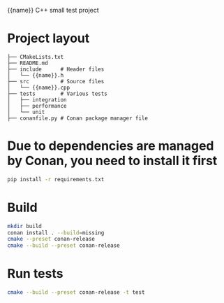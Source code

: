 {{name}} C++ small test project

# Project layout
```
├── CMakeLists.txt
├── README.md
├── include      # Header files
│   └── {{name}}.h
├── src          # Source files
│   └── {{name}}.cpp
├── tests        # Various tests
│   ├── integration
│   ├── performance
│   └── unit
├── conanfile.py # Conan package manager file
```

# Due to dependencies are managed by Conan, you need to install it first
```bash
pip install -r requirements.txt
```

# Build
```bash
mkdir build
conan install . --build=missing
cmake --preset conan-release
cmake --build --preset conan-release
```

# Run tests
```bash
cmake --build --preset conan-release -t test
```
